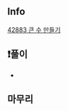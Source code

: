 ## Info
<a href="https://school.programmers.co.kr/learn/courses/30/lessons/42883" rel="nofollow">42883 큰 수 만들기 </a>

## ❗풀이
- 


## 마무리